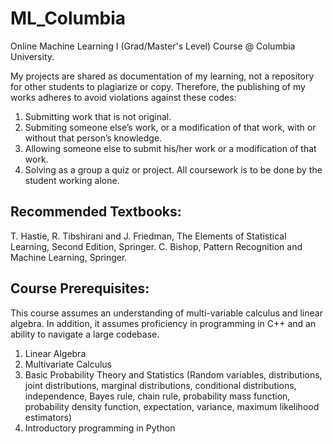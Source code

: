 # ML_Columbia
Online Machine Learning I (Grad/Master's Level) Course @ Columbia University.

My projects are shared as documentation of my learning, not a repository for other students to plagiarize or copy. Therefore, the publishing of my works adheres to avoid violations against these codes:
1. Submitting work that is not original.
2. Submiting someone else’s work, or a modification of that work, with or without that person’s knowledge.
3. Allowing someone else to submit his/her work or a modification of that work.
4. Solving as a group a quiz or project. All coursework is to be done by the student working alone.



## Recommended Textbooks:
T. Hastie, R. Tibshirani and J. Friedman, The Elements of Statistical Learning, Second Edition, Springer.
C. Bishop, Pattern Recognition and Machine Learning, Springer.

## Course Prerequisites:
This course assumes an understanding of multi-variable calculus and linear algebra. In addition, it assumes proficiency in programming in C++ and an ability to navigate a large codebase.

1) Linear Algebra
2) Multivariate Calculus
3) Basic Probability Theory and Statistics (Random variables, distributions, joint distributions, marginal distributions, conditional distributions, independence, Bayes rule, chain rule, probability mass function, probability density function, expectation, variance, maximum likelihood estimators)
4) Introductory programming in Python
